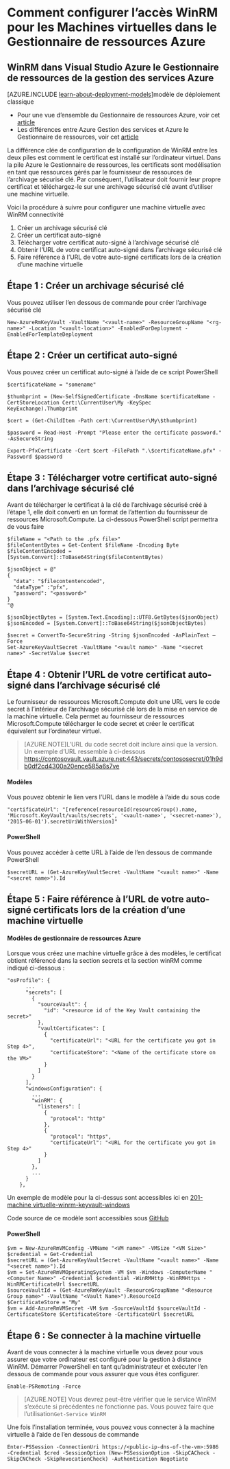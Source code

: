 <properties
    pageTitle="Configuration de la WinRM access pour Machines virtuelles dans le Gestionnaire de ressources Azure | Microsoft Azure"
    description="Comment configurer l’accès à WinRM pour une utilisation avec une machine virtuelle Azure le Gestionnaire de ressources"
    services="virtual-machines-windows"
    documentationCenter=""
    authors="singhkays"
    manager="timlt"
    editor=""
    tags="azure-resource-manager"/>

<tags
    ms.service="virtual-machines-windows"
    ms.workload="infrastructure-services"
    ms.tgt_pltfrm="vm-windows"
    ms.devlang="na"
    ms.topic="article"
    ms.date="06/16/2016"
    ms.author="singhkay"/>

# <a name="setting-up-winrm-access-for-virtual-machines-in-azure-resource-manager"></a>Comment configurer l’accès WinRM pour les Machines virtuelles dans le Gestionnaire de ressources Azure

## <a name="winrm-in-azure-service-management-vs-azure-resource-manager"></a>WinRM dans Visual Studio Azure le Gestionnaire de ressources de la gestion des services Azure

[AZURE.INCLUDE [learn-about-deployment-models](../../includes/learn-about-deployment-models-rm-include.md)]modèle de déploiement classique

* Pour une vue d’ensemble du Gestionnaire de ressources Azure, voir cet [article](../azure-resource-manager/resource-group-overview.md)
* Les différences entre Azure Gestion des services et Azure le Gestionnaire de ressources, voir cet [article](../resource-manager-deployment-model.md)

La différence clée de configuration de la configuration de WinRM entre les deux piles est comment le certificat est installé sur l’ordinateur virtuel. Dans la pile Azure le Gestionnaire de ressources, les certificats sont modélisation en tant que ressources gérés par le fournisseur de ressources de l’archivage sécurisé clé. Par conséquent, l’utilisateur doit fournir leur propre certificat et téléchargez-le sur une archivage sécurisé clé avant d’utiliser une machine virtuelle.

Voici la procédure à suivre pour configurer une machine virtuelle avec WinRM connectivité

1. Créer un archivage sécurisé clé
2. Créer un certificat auto-signé
3. Télécharger votre certificat auto-signé à l’archivage sécurisé clé
4. Obtenir l’URL de votre certificat auto-signé dans l’archivage sécurisé clé
5. Faire référence à l’URL de votre auto-signé certificats lors de la création d’une machine virtuelle

## <a name="step-1-create-a-key-vault"></a>Étape 1 : Créer un archivage sécurisé clé

Vous pouvez utiliser l’en dessous de commande pour créer l’archivage sécurisé clé

```
New-AzureRmKeyVault -VaultName "<vault-name>" -ResourceGroupName "<rg-name>" -Location "<vault-location>" -EnabledForDeployment -EnabledForTemplateDeployment
```

## <a name="step-2-create-a-self-signed-certificate"></a>Étape 2 : Créer un certificat auto-signé
Vous pouvez créer un certificat auto-signé à l’aide de ce script PowerShell

```
$certificateName = "somename"

$thumbprint = (New-SelfSignedCertificate -DnsName $certificateName -CertStoreLocation Cert:\CurrentUser\My -KeySpec KeyExchange).Thumbprint

$cert = (Get-ChildItem -Path cert:\CurrentUser\My\$thumbprint)

$password = Read-Host -Prompt "Please enter the certificate password." -AsSecureString

Export-PfxCertificate -Cert $cert -FilePath ".\$certificateName.pfx" -Password $password
```

## <a name="step-3-upload-your-self-signed-certificate-to-the-key-vault"></a>Étape 3 : Télécharger votre certificat auto-signé dans l’archivage sécurisé clé

Avant de télécharger le certificat à la clé de l’archivage sécurisé créé à l’étape 1, elle doit converti en un format de l’attention du fournisseur de ressources Microsoft.Compute. La ci-dessous PowerShell script permettra de vous faire

```
$fileName = "<Path to the .pfx file>"
$fileContentBytes = Get-Content $fileName -Encoding Byte
$fileContentEncoded = [System.Convert]::ToBase64String($fileContentBytes)

$jsonObject = @"
{
  "data": "$filecontentencoded",
  "dataType" :"pfx",
  "password": "<password>"
}
"@

$jsonObjectBytes = [System.Text.Encoding]::UTF8.GetBytes($jsonObject)
$jsonEncoded = [System.Convert]::ToBase64String($jsonObjectBytes)

$secret = ConvertTo-SecureString -String $jsonEncoded -AsPlainText –Force
Set-AzureKeyVaultSecret -VaultName "<vault name>" -Name "<secret name>" -SecretValue $secret
```

## <a name="step-4-get-the-url-for-your-self-signed-certificate-in-the-key-vault"></a>Étape 4 : Obtenir l’URL de votre certificat auto-signé dans l’archivage sécurisé clé

Le fournisseur de ressources Microsoft.Compute doit une URL vers le code secret à l’intérieur de l’archivage sécurisé clé lors de la mise en service de la machine virtuelle. Cela permet au fournisseur de ressources Microsoft.Compute télécharger le code secret et créer le certificat équivalent sur l’ordinateur virtuel.

>[AZURE.NOTE]L’URL du code secret doit inclure ainsi que la version. Un exemple d’URL ressemble à ci-dessous https://contosovault.vault.azure.net:443/secrets/contososecret/01h9db0df2cd4300a20ence585a6s7ve


#### <a name="templates"></a>Modèles

Vous pouvez obtenir le lien vers l’URL dans le modèle à l’aide du sous code

    "certificateUrl": "[reference(resourceId(resourceGroup().name, 'Microsoft.KeyVault/vaults/secrets', '<vault-name>', '<secret-name>'), '2015-06-01').secretUriWithVersion]"

#### <a name="powershell"></a>PowerShell

Vous pouvez accéder à cette URL à l’aide de l’en dessous de commande PowerShell

    $secretURL = (Get-AzureKeyVaultSecret -VaultName "<vault name>" -Name "<secret name>").Id

## <a name="step-5-reference-your-self-signed-certificates-url-while-creating-a-vm"></a>Étape 5 : Faire référence à l’URL de votre auto-signé certificats lors de la création d’une machine virtuelle

#### <a name="azure-resource-manager-templates"></a>Modèles de gestionnaire de ressources Azure

Lorsque vous créez une machine virtuelle grâce à des modèles, le certificat obtient référencé dans la section secrets et la section winRM comme indiqué ci-dessous :

    "osProfile": {
          ...
          "secrets": [
            {
              "sourceVault": {
                "id": "<resource id of the Key Vault containing the secret>"
              },
              "vaultCertificates": [
                {
                  "certificateUrl": "<URL for the certificate you got in Step 4>",
                  "certificateStore": "<Name of the certificate store on the VM>"
                }
              ]
            }
          ],
          "windowsConfiguration": {
            ...
            "winRM": {
              "listeners": [
                {
                  "protocol": "http"
                },
                {
                  "protocol": "https",
                  "certificateUrl": "<URL for the certificate you got in Step 4>"
                }
              ]
            },
            ...
          }
        },

Un exemple de modèle pour la ci-dessus sont accessibles ici en [201-machine virtuelle-winrm-keyvault-windows](https://azure.microsoft.com/documentation/templates/201-vm-winrm-keyvault-windows)

Code source de ce modèle sont accessibles sous [GitHub](https://github.com/Azure/azure-quickstart-templates/tree/master/201-vm-winrm-keyvault-windows)

#### <a name="powershell"></a>PowerShell

    $vm = New-AzureRmVMConfig -VMName "<VM name>" -VMSize "<VM Size>"
    $credential = Get-Credential
    $secretURL = (Get-AzureKeyVaultSecret -VaultName "<vault name>" -Name "<secret name>").Id
    $vm = Set-AzureRmVMOperatingSystem -VM $vm -Windows -ComputerName "<Computer Name>" -Credential $credential -WinRMHttp -WinRMHttps -WinRMCertificateUrl $secretURL
    $sourceVaultId = (Get-AzureRmKeyVault -ResourceGroupName "<Resource Group name>" -VaultName "<Vault Name>").ResourceId
    $CertificateStore = "My"
    $vm = Add-AzureRmVMSecret -VM $vm -SourceVaultId $sourceVaultId -CertificateStore $CertificateStore -CertificateUrl $secretURL

## <a name="step-6-connecting-to-the-vm"></a>Étape 6 : Se connecter à la machine virtuelle
Avant de vous connecter à la machine virtuelle vous devez pour vous assurer que votre ordinateur est configuré pour la gestion à distance WinRM. Démarrer PowerShell en tant qu’administrateur et exécuter l’en dessous de commande pour vous assurer que vous êtes configurer.

    Enable-PSRemoting -Force

>[AZURE.NOTE] Vous devrez peut-être vérifier que le service WinRM s’exécute si précédentes ne fonctionne pas. Vous pouvez faire que l’utilisation`Get-Service WinRM`

Une fois l’installation terminée, vous pouvez vous connecter à la machine virtuelle à l’aide de l’en dessous de commande

    Enter-PSSession -ConnectionUri https://<public-ip-dns-of-the-vm>:5986 -Credential $cred -SessionOption (New-PSSessionOption -SkipCACheck -SkipCNCheck -SkipRevocationCheck) -Authentication Negotiate